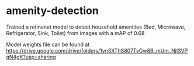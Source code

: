 # amenity-detection

Trained a retinanet model to detect household amenities (Bed, Microwave, Refrigerator, Sink, Toilet) from images with a mAP of 0.68

Model weights file can be found at https://drive.google.com/drive/folders/1vn3XThS807TvGw8B_mUm_NjI3VPqN4gK?usp=sharing
